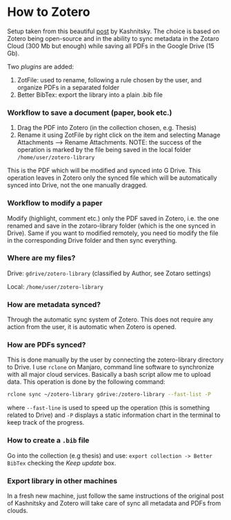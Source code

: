 # How to Zotero

Setup taken from this beautiful [post](https://ikashnitsky.github.io/2019/zotero/) by Kashnitsky.
The choice is based on Zotero being open-source and
in the ability to sync metadata in the Zotaro Cloud (300 Mb but enough) while
saving all PDFs in the Google Drive (15 Gb).

Two *plugins* are added:
1.  ZotFile: used to rename, following a rule chosen by the user, and organize
    PDFs in a separated folder
2.  Better BibTex: export the library into a plain .bib file

### Workflow to save a document (paper, book etc.)
1.  Drag the PDF into Zotero (in the collection chosen, e.g. Thesis)
2.  Rename it using ZotFile by right click on the item and selecting
    Manage Attachments --> Rename Attachments.
    NOTE: the success of the operation is marked by the file being saved
    in the local folder `/home/user/zotero-library`

This is the PDF which will be modified and synced into G Drive.
This operation leaves in Zotero only the synced file which will be
automatically synced into Drive, not the one manually dragged.


### Workflow to modify a paper
Modify (highlight, comment etc.) only the PDF saved in Zotero, i.e. the one
renamed and save in the zotaro-library folder (which is the one synced in Drive).
Same if you want to modified remotely, you need tio modify the file in the corresponding Drive folder and then sync everything.


### Where are my files?
Drive: `gdrive/zotero-library` (classified by Author, see
Zotaro settings)

Local: `/home/user/zotero-library`

### How are metadata synced?
Through the automatic sync system of Zotero.
This does not require any action from the user, it is automatic when Zotero is opened.


### How are PDFs synced?
This is done manually by the user by connecting the zotero-library directory
to Drive.
I use `rclone` on Manjaro, command line software to synchronize with all
major cloud services.
Basically a bash script allow me to upload data. This operation is done by the
following command:
```bash
rclone sync ~/zotero-library gdrive:/zotero-library --fast-list -P
```
where `--fast-line` is used to speed up the operation (this is something related
to Drive) and `-P` displays a static information chart in the terminal to
keep track of the progress.


### How to create a `.bib` file
Go into the collection (e.g thesis) and use:
`export collection -> Better BibTex`
checking the *Keep update* box.


### Export library in other machines
In a fresh new machine, just follow the same instructions of the original post
of Kashnitsky and Zotero will take care of sync all metadata and PDFs from
clouds.
